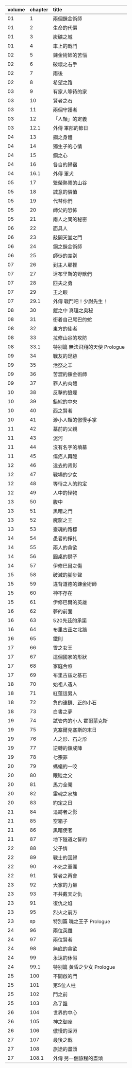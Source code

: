 volume | chapter | title
:-     | :-      | :-
01     | 1       | 兩個錬金術師
01     | 2       | 生命的代價
01     | 3       | 炭礦之城
01     | 4       | 車上的戰鬥
02     | 5       | 鋉金術師的苦惱
02     | 6       | 破壞之右手
02     | 7       | 雨後
02     | 8       | 希望之路
03     | 9       | 有家人等待的家
03     | 10      | 賢者之石
03     | 11      | 兩個守護者
03     | 12      | 「人類」的定義
03     | 12.1    | 外傳 軍部的節日
04     | 13      | 鋼之身體
04     | 14      | 獨生子的心情
04     | 15      | 鋼之心
04     | 16      | 各自的歸宿
04     | 16.1    | 外傳 軍犬
05     | 17      | 繁榮熱鬧的山谷
05     | 18      | 誠意的價值
05     | 19      | 代替你們
05     | 20      | 師父的恐怖
05     | 21      | 兩人之間的秘密
06     | 22      | 面具人
06     | 23      | 敲開天堂之門
06     | 24      | 鋼之鍊金術師
06     | 25      | 師徒的差别
07     | 26      | 到主人那裡
07     | 27      | 達布里斯的野獸們
07     | 28      | 匹夫之勇
07     | 29      | 王之眼
07     | 29.1    | 外傳 戰鬥吧！少尉先生！
08     | 30      | 鎧之中 真理之奥秘
08     | 31      | 銜着自己尾巴的蛇
08     | 32      | 東方的使者
08     | 33      | 拉修山谷的攻防
08     | 33.1    | 特别篇 無法飛翔的天使 Prologue
09     | 34      | 戰友的足跡
09     | 35      | 活祭之羊
09     | 36      | 苦澀的錬金術師
09     | 37      | 罪人的肉體
10     | 38      | 反擊的狼煙
10     | 39      | 錯綜的中央
10     | 40      | 西之賢者
10     | 41      | 渺小人類的傲慢手掌
11     | 42      | 墓前的父親
11     | 43      | 泥河
11     | 44      | 沒有名字的墳墓
11     | 45      | 傷疤人再臨
12     | 46      | 遠去的背影
12     | 47      | 戰場的少女
12     | 48      | 等待之人的約定
12     | 49      | 人中的怪物
13     | 50      | 腹中
13     | 51      | 黑暗之門
13     | 52      | 魔窟之王
13     | 53      | 靈魂的路標
14     | 54      | 愚者的掙扎
14     | 55      | 兩人的貪欲
14     | 56      | 圓桌的獅子
14     | 57      | 伊修巴爾之傷
15     | 58      | 破滅的腳步聲
15     | 59      | 違背道德的錬金術師
15     | 60      | 神不存在
15     | 61      | 伊修巴爾的英雄
16     | 62      | 夢的前面
16     | 63      | 520先茲的承諾
16     | 64      | 布里古茲之北牆
16     | 65      | 鐵則
17     | 66      | 雪之女王
17     | 67      | 這個國家的形狀
17     | 68      | 家庭合照
17     | 69      | 布里古兹之基石
18     | 70      | 始祖人造人
18     | 71      | 紅蓮這男人
18     | 72      | 負的連鎖、正的小石
18     | 73      | 白書之夢
19     | 74      | 試管内的小人 霍爾蒙克斯
19     | 75      | 克塞爾克塞斯的末日
19     | 76      | 人之形、石之形
19     | 77      | 逆轉的鍊成陣
19     | 78      | 七宗罪
20     | 79      | 螞蟻的一咬
20     | 80      | 眼睑之父
20     | 81      | 馬力全開
20     | 82      | 靈魂之家族
20     | 83      | 約定之日
21     | 84      | 追跡者之影
21     | 85      | 空箱子
21     | 86      | 黑暗使者
21     | 87      | 地下隧道之誓約
22     | 88      | 父子情
22     | 89      | 戰士的回歸
22     | 90      | 不死之軍團
22     | 91      | 賢者之再會
23     | 92      | 大家的力量
23     | 93      | 不共戴天之仇
23     | 91      | 復仇之焰
23     | 95      | 烈火之前方
23     | sp      | 特別篇 曉之王子 Prologue
24     | 96      | 兩位英雌
24     | 97      | 兩位賢者
24     | 98      | 無底的貪欲
24     | 99      | 永遠的休假
24     | 99.1    | 特别篇 黄昏之少女 Prologue
25     | 100     | 不開啟的門
25     | 101     | 第5位人柱
25     | 102     | 門之前
25     | 103     | 為了誰
26     | 104     | 世界的中心
26     | 105     | 神之御座
26     | 106     | 傲慢的深淵
27     | 107     | 最後之戰
27     | 108     | 旅途的盡頭
27     | 108.1   | 外傳 另一個旅程的盡頭
